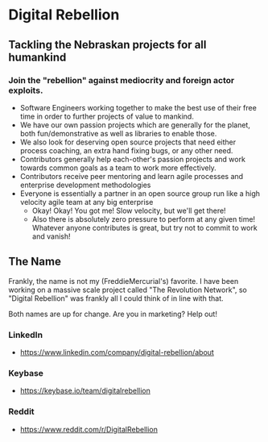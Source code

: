 # Digital Rebellion
## Tackling the Nebraskan projects for all humankind
### Join the "rebellion" against mediocrity and foreign actor exploits.
* Software Engineers working together to make the best use of their free time in order to further projects of value to mankind.
* We have our own passion projects which are generally for the planet, both fun/demonstrative as well as libraries to enable those.
* We also look for deserving open source projects that need either process coaching, an extra hand fixing bugs, or any other need.
* Contributors generally help each-other's passion projects and work towards common goals as a team to work more effectively.
* Contributors receive peer mentoring and learn agile processes and enterprise development methodologies
* Everyone is essentially a partner in an open source group run like a high velocity agile team at any big enterprise
  - Okay! Okay! You got me! Slow velocity, but we'll get there!
  - Also there is absolutely zero pressure to perform at any given time! Whatever anyone contributes is great, but try not to commit to work and vanish!

## The Name
Frankly, the name is not my (FreddieMercurial's) favorite. I have been working on a massive scale project called "The Revolution Network", so "Digital Rebellion" was frankly all I could think of in line with that.

Both names are up for change. Are you in marketing? Help out!

### LinkedIn
* https://www.linkedin.com/company/digital-rebellion/about

### Keybase
* https://keybase.io/team/digitalrebellion

### Reddit
* https://www.reddit.com/r/DigitalRebellion
